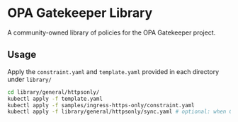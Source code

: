 # OPA Gatekeeper Library

A community-owned library of policies for the OPA Gatekeeper project.

## Usage

Apply the `constraint.yaml` and `template.yaml` provided in each directory under `library/`

```bash
cd library/general/httpsonly/
kubectl apply -f template.yaml
kubectl apply -f samples/ingress-https-only/constraint.yaml
kubectl apply -f library/general/httpsonly/sync.yaml # optional: when GK is running with OPA cache
```
